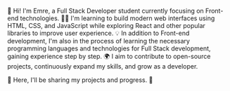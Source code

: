 👋 Hi! I'm Emre, a Full Stack Developer student currently focusing on Front-end technologies.
👨‍💻 I'm learning to build modern web interfaces using HTML, CSS, and JavaScript while exploring React and other popular libraries to improve user experience.
💡 In addition to Front-end development, I'm also in the process of learning the necessary programming languages and technologies for Full Stack development, gaining experience step by step.
🌍 I aim to contribute to open-source projects, continuously expand my skills, and grow as a developer.

🚀 Here, I'll be sharing my projects and progress. 🚀
